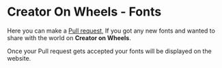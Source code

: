 # Creator On Wheels - Fonts

Here you can make a [Pull request](https://github.com/Coder-soft/Fonts/issues/new?assignees=Coder-soft&labels=Font+Update&projects=&template=got-new-font.md&title=Got+a+Font), If you got any new fonts and wanted to share with the world on **Creator on Wheels**.

Once your Pull request gets accepted your fonts will be displayed on the website.
